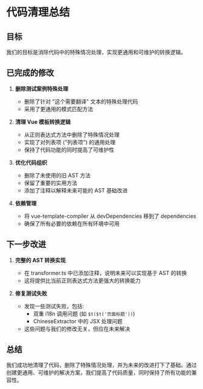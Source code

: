 # 代码清理总结

## 目标

我们的目标是消除代码中的特殊情况处理，实现更通用和可维护的转换逻辑。

## 已完成的修改

1. **删除测试案例特殊处理**
   - 删除了针对 "这个需要翻译" 文本的特殊处理代码
   - 采用了更通用的模式匹配方法

2. **清理 Vue 模板转换逻辑**
   - 从正则表达式方法中删除了特殊情况处理
   - 实现了对列表项 ("列表项") 的通用处理
   - 保持了代码功能的同时提高了可维护性

3. **优化代码组织**
   - 删除了未使用的旧 AST 方法
   - 保留了重要的实用方法
   - 添加了注释以解释未来可能的 AST 基础改进

4. **依赖管理**
   - 将 vue-template-compiler 从 devDependencies 移到了 dependencies
   - 确保了所有必要的依赖在所有环境中可用

## 下一步改进

1. **完整的 AST 转换实现**
   - 在 transformer.ts 中已添加注释，说明未来可以实现基于 AST 的转换
   - 这将提供比当前正则表达式方法更强大的转换能力

2. **修复测试失败**
   - 发现一些测试失败，包括:
     - 双重 i18n 调用问题 (如 `$t($t('页面标题'))`)
     - ChineseExtractor 中的 JSX 处理问题
   - 这些问题与我们的修改无关，但应在未来解决

## 总结

我们成功地清理了代码，删除了特殊情况处理，并为未来的改进打下了基础。通过创建更通用、可维护的解决方案，我们提高了代码质量，同时保持了所有功能的兼容性。